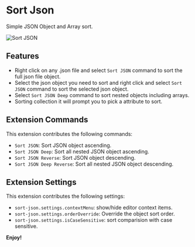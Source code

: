 # Sort Json

Simple JSON Object and Array sort.

![Sort JSON](./images/demo.gif)

## Features

- Right click on any .json file and select `Sort JSON` command to sort the full json file object.
- Select the json object you need to sort and right click and select `Sort JSON` command to sort the selected json object.
- Select `Sort JSON Deep` command to sort nested objects including arrays.
- Sorting collection it will prompt you to pick a attribute to sort.

## Extension Commands

This extension contributes the following commands:

- `Sort JSON`: Sort JSON object ascending.
- `Sort JSON Deep`: Sort all nested JSON object ascending.
- `Sort JSON Reverse`: Sort JSON object descending.
- `Sort JSON Deep Reverse`: Sort all nested JSON object descending.

## Extension Settings

This extension contributes the following settings:

- `sort-json.settings.contextMenu`: show/hide editor context items.
- `sort-json.settings.orderOverride`: Override the object sort order.
- `sort-json.settings.isCaseSensitive`: sort comparision with case sensitive.

**Enjoy!**
